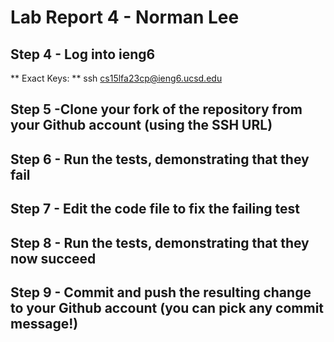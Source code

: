 # Lab Report 4 - Norman Lee

## Step 4 - Log into ieng6

** Exact Keys: ** ssh cs15lfa23cp@ieng6.ucsd.edu <Enter>

## Step 5 -Clone your fork of the repository from your Github account (using the SSH URL)

## Step 6 - Run the tests, demonstrating that they fail

## Step 7 - Edit the code file to fix the failing test

## Step 8 - Run the tests, demonstrating that they now succeed

## Step 9 - Commit and push the resulting change to your Github account (you can pick any commit message!)
